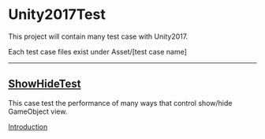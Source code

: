 # Unity2017Test  
This project will contain many test case with Unity2017.  

Each test case files exist under Asset/[test case name]    

---
## [ShowHideTest](https://github.com/GooKu/Unity2017Test/tree/master/Assets/ShowHideTest)
This case test the performance of many ways that control show/hide GameObject view.  

[Introduction](http://goocoding.blogspot.tw/2017/09/unity.html)
